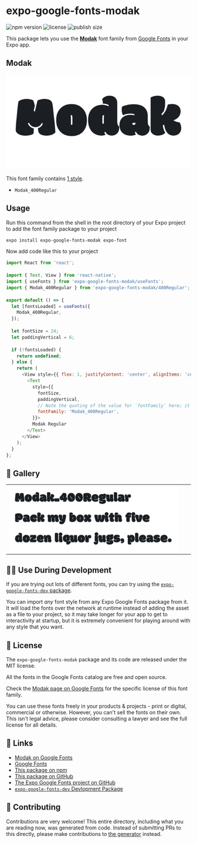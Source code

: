 # expo-google-fonts-modak

![npm version](https://flat.badgen.net/npm/v/expo-google-fonts-modak)
![license](https://flat.badgen.net/github/license/expo/google-fonts)
![publish size](https://flat.badgen.net/packagephobia/install/expo-google-fonts-modak)

This package lets you use the [**Modak**](https://fonts.google.com/specimen/Modak) font family from [Google Fonts](https://fonts.google.com/) in your Expo app.

## Modak

![Modak](./font-family.png)

This font family contains [1 style](#-gallery).

- `Modak_400Regular`

## Usage

Run this command from the shell in the root directory of your Expo project to add the font family package to your project
```sh
expo install expo-google-fonts-modak expo-font
```

Now add code like this to your project
```js
import React from 'react';

import { Text, View } from 'react-native';
import { useFonts } from 'expo-google-fonts-modak/useFonts';
import { Modak_400Regular } from 'expo-google-fonts-modak/400Regular';

export default () => {
  let [fontsLoaded] = useFonts({
    Modak_400Regular,
  });

  let fontSize = 24;
  let paddingVertical = 6;

  if (!fontsLoaded) {
    return undefined;
  } else {
    return (
      <View style={{ flex: 1, justifyContent: 'center', alignItems: 'center' }}>
        <Text
          style={{
            fontSize,
            paddingVertical,
            // Note the quoting of the value for `fontFamily` here; it expects a string!
            fontFamily: 'Modak_400Regular',
          }}>
          Modak Regular
        </Text>
      </View>
    );
  }
};

```

## 🔡 Gallery


||||
|-|-|-|
|![Modak_400Regular](.//400Regular/Modak_400Regular.ttf.png)||||


## 👩‍💻 Use During Development

If you are trying out lots of different fonts, you can try using the [`expo-google-fonts-dev` package](https://github.com/freeboub/google-fonts/tree/master/font-packages/dev#readme).

You can import *any* font style from any Expo Google Fonts package from it. It will load the fonts
over the network at runtime instead of adding the asset as a file to your project, so it may take longer
for your app to get to interactivity at startup, but it is extremely convenient
for playing around with any style that you want.

## 📖 License

The `expo-google-fonts-modak` package and its code are released under the MIT license.

All the fonts in the Google Fonts catalog are free and open source.

Check the [Modak page on Google Fonts](https://fonts.google.com/specimen/Modak) for the specific license of this font family.

You can use these fonts freely in your products & projects - print or digital, commercial or otherwise. However, you can't sell the fonts on their own. This isn't legal advice, please consider consulting a lawyer and see the full license for all details.

## 🔗 Links

- [Modak on Google Fonts](https://fonts.google.com/specimen/Modak)
- [Google Fonts](https://fonts.google.com/)
- [This package on npm](https://www.npmjs.com/package/expo-google-fonts-modak)
- [This package on GitHub](https://github.com/freeboub/google-fonts/tree/master/font-packages/modak)
- [The Expo Google Fonts project on GitHub](https://github.com/freeboub/google-fonts)
- [`expo-google-fonts-dev` Devlopment Package](https://github.com/freeboub/google-fonts/tree/master/font-packages/dev)

## 🤝 Contributing

Contributions are very welcome! This entire directory, including what you are reading now, was generated from code. Instead of submitting PRs to this directly, please make contributions to [the generator](https://github.com/freeboub/google-fonts/tree/master/packages/generator) instead.
